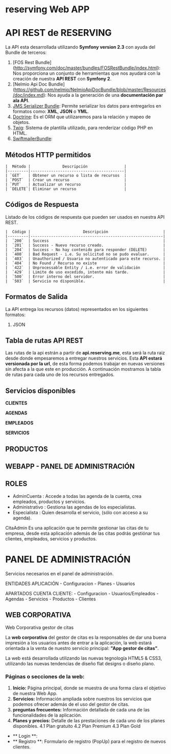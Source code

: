 reserving Web APP
===========================

API REST de RESERVING
=====================

La API esta desarrollada utilizando **Symfony version 2.3** con ayuda del Bundle de terceros:

 1. [FOS Rest Bundle] (http://symfony.com/doc/master/bundles/FOSRestBundle/index.html): Nos proporciona un conjunto de herramientas que nos ayudará con la creación de nuestra **API REST** con **Symfony 2**.
 2. [Nelmio Api Doc Bundle] (https://github.com/nelmio/NelmioApiDocBundle/blob/master/Resources/doc/index.md): Nos ayuda a la generación de una **documentación par ala API**.
 3. [JMS Serializer Bundle](http://jmsyst.com/bundles/JMSSerializerBundle): Permite serializar los datos para entregarlos en formatos como: **XML**, **JSON** o **YML**.
 4. [Doctrine](http://www.doctrine-project.org/): Es el ORM que utilizaremos para la relación y mapeo de objetos.
 5. [Twig](http://twig.sensiolabs.org/): Sistema de plantilla utilizado, para renderizar código PHP en HTML.
 6. [SwiftmailerBundle](http://symfony.com/doc/current/reference/configuration/swiftmailer.html):



## Métodos HTTP permitidos

    |  Método |              Descripción                |
    |---------|-----------------------------------------|
    | `GET`   | Obtener un recurso o lista de recursos  |
    | `POST`  | Crear un recurso                        |
    | `PUT`   | Actualizar un recurso                   |
    | `DELETE`| Eliminar un recurso                     |

## Códigos de Respuesta
Listado de los códigos de respuesta que pueden ser usados en nuestra API REST.

    |  Código |                       Descripción                        |
    |---------|----------------------------------------------------------|
    |  `200`  | Success                                                  |
    |  `201`  | Success - Nuevo recurso creado.                          |
    |  `204`  | Success - No hay contenido para responder (DELETE)       |
    |  `400`  | Bad Request - i.e. Su solicitud no se pudo evaluar.      |
    |  `403`  | Unauthorized / Usuario no autenticado para este recurso. |
    |  `404`  | No Found / Recurso no existe                             |
    |  `422`  | Unprocessable Entity / i.e. error de validación          |
    |  `429`  | Limite de uso excedido, intente más tarde.               |
    |  `500`  | Error interno del servidor.                              |
    |  `503`  | Servicio no disponible.                                  |


## Formatos de Salida
La API entrega los recursos (datos) representados en los siguientes formatos:

1. JSON



## Tabla de rutas API REST

Las rutas de la api estrán a partir de **api.reserving.me**, esta será la ruta raiz desde donde empesaremos a entregar nuestros servicios. Esta **API estará versionada por la url**, de esta forma podemos trabajar en nuevas versiones sin afecta a la que este en producción. A continuación mostramos la tabla de rutas para cada uno de los recursos entregados.


## Servicios disponibles

 **CLIENTES**


 **AGENDAS**




 **EMPLEADOS**


 **SERVICIOS**


 **PRODUCTOS**
-

## WEBAPP - PANEL DE ADMINISTRACIÓN


## ROLES
- AdminCuenta 		: Accede a todas las agenda de la cuenta, crea empleados, productos y servicios.
- Administrativo	: Gestiona las agendas de los especialistas.
- Especialista		: Quien desarrolla el servicio, (sólo con acceso a su agenda).

CitaAdmin Es una aplicación que te permite gestionar las citas de tu empresa, desde esta aplicación además de las citas podrás gestiónar tus clientes, empleados, servicios y productos.


PANEL DE ADMINISTRACIÓN
==================================================
Servicios necesarios en el panel de administración.

ENTIDADES APLICACIÓN
	- Configuracion
	- Planes
	- Usuarios

APARTADOS CUENTA CLIENTE:
	- Configuracion
	- Usuarios/Empleados
	- Agendas
	- Servicios
	- Productos
	- Clientes

## WEB CORPORATIVA

Web Corporativa gestor de citas


La **web corporativa** del gestor de citas es la responsables de dar una buena impresión a los usuarios antes de entrar a la
aplicación, la web estará orientada a la venta de nuestro servicio principal: **"App gestor de citas"**.

La web está desarrollada utilizando las nuevas tegnología HTML5 & CSS3, utilizando las nuevas tendencias de diseño flat designs o diseño plano.

### Páginas o secciones de la web:

 1. **Inicio:** Página principal, donde se muestra de una forma clara el objetivo de nuestra Web App.
 2. **Servicios:** Información ampliada sobre nuestros los servicios que podemos ofrecer además de el uso del gestor de citas.
 3. **preguntas frecuentes:** Información detallada de cada una de las funcionalidades de la aplicación.
 4. **Planes y precios:** Detalle de las prestaciones de cada uno de los planes disponibles.
    4.1 Plan gratuito
    4.2 Plan Premium
    4.3 Plan Gold
- ** Login **:
- ** Registro **: Formulario de registro (PopUp) para el registro de nuevos clientes.